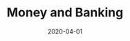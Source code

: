 ---
title: "Money and Banking"
collection: teaching
type: "Teaching Assistant"
permalink: /teaching/money-and-banking-2020
venue: "Aalto University, Department of Economics"
date: 2020-04-01
location: "Espoo, Finland"
---